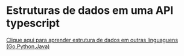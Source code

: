 # Estruturas de dados em uma API typescript

[Clique aqui para aprender estrutura de dados em outras linguaguens (Go,Python,Java)](https://medium.com/@gabrielluizsf/entenda-como-funcionam-as-estruturas-de-dados-58e3cad14559)

